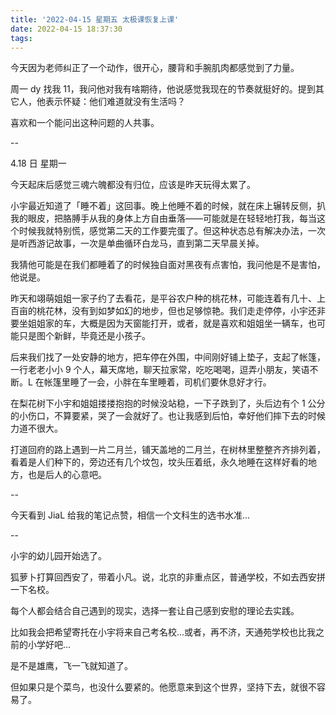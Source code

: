 ```yaml
---
title: '2022-04-15 星期五 太极课恢复上课'
date: 2022-04-15 18:37:30
tags:
---
```


今天因为老师纠正了一个动作，很开心，腰背和手腕肌肉都感觉到了力量。

周一 dy 找我 11，我问他对我有啥期待，他说感觉我现在的节奏就挺好的。提到其它人，他表示怀疑：他们难道就没有生活吗？

喜欢和一个能问出这种问题的人共事。

--

4.18 日 星期一

今天起床后感觉三魂六魄都没有归位，应该是昨天玩得太累了。

小宇最近知道了「睡不着」这回事。晚上他睡不着的时候，就在床上辗转反侧，扒我的眼皮，把胳膊手从我的身体上方自由垂落——可能就是在轻轻地打我，每当这个时候我就特别慌，感觉第二天的工作要完蛋了。但这种状态总有解决办法，一次是听西游记故事，一次是单曲循环白龙马，直到第二天早晨关掉。

我猜他可能是在我们都睡着了的时候独自面对黑夜有点害怕，我问他是不是害怕，他说是。

昨天和翊萌姐姐一家子约了去看花，是平谷农户种的桃花林，可能连着有几十、上百亩的桃花林，没有到如梦如幻的地步，但也足够惊艳。我们走走停停，小宇还非要坐姐姐家的车，大概是因为天窗能打开，或者，就是喜欢和姐姐坐一辆车，也可能只是图个新鲜，毕竟还是小孩子。

后来我们找了一处安静的地方，把车停在外围，中间刚好铺上垫子，支起了帐篷，一行老老小小 9 个人，幕天席地，聊天拉家常，吃吃喝喝，逗弄小朋友，笑语不断。L 在帐篷里睡了一会，小胖在车里睡着，司机们要休息好才行。

在梨花树下小宇和姐姐搂搂抱抱的时候没站稳，一下子跌到了，头后边有个 1 公分的小伤口，不算要紧，哭了一会就好了。也让我感到后怕，幸好他们摔下去的时候力道不很大。

打道回府的路上遇到一片二月兰，铺天盖地的二月兰，在树林里整整齐齐排列着，看着是人们种下的，旁边还有几个坟包，坟头压着纸，永久地睡在这样好看的地方，也是后人的心意吧。

--

今天看到 JiaL 给我的笔记点赞，相信一个文科生的选书水准...

--

小宇的幼儿园开始选了。

狐萝卜打算回西安了，带着小凡。说，北京的非重点区，普通学校，不如去西安拼一下名校。

每个人都会结合自己遇到的现实，选择一套让自己感到安慰的理论去实践。

比如我会把希望寄托在小宇将来自己考名校...或者，再不济，天通苑学校也比我之前的小学好吧...

是不是雄鹰，飞一飞就知道了。

但如果只是个菜鸟，也没什么要紧的。他愿意来到这个世界，坚持下去，就很不容易了。


